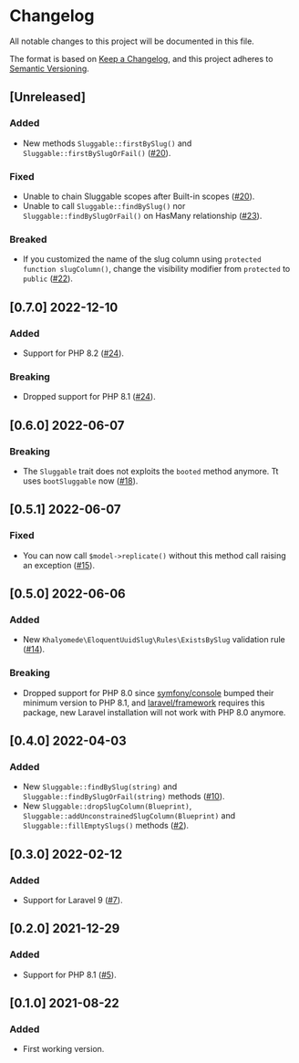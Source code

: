 # Changelog

All notable changes to this project will be documented in this file.

The format is based on [Keep a Changelog](https://keepachangelog.com/en/1.0.0/),
and this project adheres to [Semantic Versioning](https://semver.org/spec/v2.0.0.html).

## [Unreleased]

### Added

- New methods `Sluggable::firstBySlug()` and `Sluggable::firstBySlugOrFail()` ([#20](https://github.com/khalyomede/laravel-eloquent-uuid-slug/issues/20)).

### Fixed

- Unable to chain Sluggable scopes after Built-in scopes ([#20](https://github.com/khalyomede/laravel-eloquent-uuid-slug/issues/20)).
- Unable to call `Sluggable::findBySlug()` nor `Sluggable::findBySlugOrFail()` on HasMany relationship ([#23](https://github.com/khalyomede/laravel-eloquent-uuid-slug/issues/23)).

### Breaked

- If you customized the name of the slug column using `protected function slugColumn()`, change the visibility modifier from `protected` to `public` ([#22](https://github.com/khalyomede/laravel-eloquent-uuid-slug/issues/22)).

## [0.7.0] 2022-12-10

### Added

- Support for PHP 8.2 ([#24](https://github.com/khalyomede/laravel-eloquent-uuid-slug/issues/24)).

### Breaking

- Dropped support for PHP 8.1 ([#24](https://github.com/khalyomede/laravel-eloquent-uuid-slug/issues/24)).

## [0.6.0] 2022-06-07

### Breaking

- The `Sluggable` trait does not exploits the `booted` method anymore. Tt uses `bootSluggable` now ([#18](https://github.com/khalyomede/laravel-eloquent-uuid-slug/issues/18)).

## [0.5.1] 2022-06-07

### Fixed

- You can now call `$model->replicate()` without this method call raising an exception ([#15](https://github.com/khalyomede/laravel-eloquent-uuid-slug/issues/15)).

## [0.5.0] 2022-06-06

### Added

- New `Khalyomede\EloquentUuidSlug\Rules\ExistsBySlug` validation rule ([#14](https://github.com/khalyomede/laravel-eloquent-uuid-slug/issues/14)).

### Breaking

- Dropped support for PHP 8.0 since [symfony/console](https://github.com/symfony/console) bumped their minimum version to PHP 8.1, and [laravel/framework](https://github.com/laravel/framework) requires this package, new Laravel installation will not work with PHP 8.0 anymore.

## [0.4.0] 2022-04-03

### Added

- New `Sluggable::findBySlug(string)` and `Sluggable::findBySlugOrFail(string)` methods ([#10](https://github.com/khalyomede/laravel-eloquent-uuid-slug/issues/10)).
- New `Sluggable::dropSlugColumn(Blueprint)`, `Sluggable::addUnconstrainedSlugColumn(Blueprint)` and `Sluggable::fillEmptySlugs()` methods ([#2](https://github.com/khalyomede/laravel-eloquent-uuid-slug/issues/2)).


## [0.3.0] 2022-02-12

### Added

- Support for Laravel 9 ([#7](https://github.com/khalyomede/laravel-eloquent-uuid-slug/issues/7)).

## [0.2.0] 2021-12-29

### Added

- Support for PHP 8.1 ([#5](https://github.com/khalyomede/laravel-eloquent-uuid-slug/issues/5)).

## [0.1.0] 2021-08-22

### Added

- First working version.
